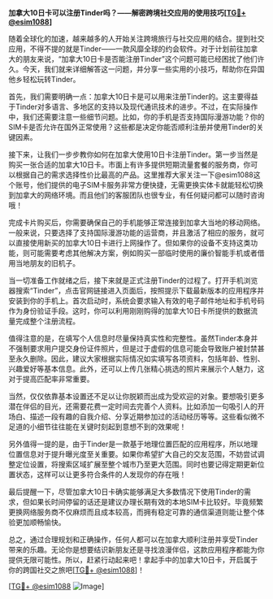 **加拿大10日卡可以注册Tinder吗？——解密跨境社交应用的使用技巧[[TG💪+ @esim1088](https://t.me/s/esim1088)]**

随着全球化的加速，越来越多的人开始关注跨境旅行与社交应用的结合。提到社交应用，不得不提的就是Tinder——一款风靡全球的约会软件。对于计划前往加拿大的朋友来说，“加拿大10日卡是否能注册Tinder”这个问题可能已经困扰了他们许久。今天，我们就来详细解答这一问题，并分享一些实用的小技巧，帮助你在异国他乡轻松玩转Tinder。

首先，我们需要明确一点：加拿大10日卡是可以用来注册Tinder的。这主要得益于Tinder对多语言、多地区的支持以及现代通讯技术的进步。不过，在实际操作中，我们还需要注意一些细节问题。比如，你的手机是否支持国际漫游功能？你的SIM卡是否允许在国外正常使用？这些都是决定你能否顺利注册并使用Tinder的关键因素。

接下来，让我们一步步教你如何在加拿大使用10日卡注册Tinder。第一步当然是购买一张合适的加拿大10日卡。市面上有许多提供短期流量套餐的服务商，你可以根据自己的需求选择性价比最高的产品。这里推荐大家关注一下@esim1088这个账号，他们提供的电子SIM卡服务非常方便快捷，无需更换实体卡就能轻松切换到加拿大的网络环境。而且他们的客服团队也很专业，有任何疑问都可以随时咨询哦！

完成卡片购买后，你需要确保自己的手机能够正常连接到加拿大当地的移动网络。一般来说，只要选择了支持国际漫游功能的运营商，并且激活了相应的服务，就可以直接使用新买的加拿大10日卡进行上网操作了。但如果你的设备不支持这类功能，则可能需要考虑其他解决方案，例如购买一部临时使用的廉价智能手机或者借用当地朋友的旧机子。

当一切准备工作就绪之后，接下来就是正式注册Tinder的过程了。打开手机浏览器搜索“Tinder”，点击官网链接进入页面后，按照提示下载最新版本的应用程序并安装到你的手机上。首次启动时，系统会要求输入有效的电子邮件地址和手机号码作为身份验证手段。这时，你可以利用刚刚购得的加拿大10日卡所提供的数据流量完成整个注册流程。

值得注意的是，在填写个人信息时尽量保持真实性和完整性。虽然Tinder本身并不强制要求用户提交身份证件照片，但是过于虚假的信息可能会导致账户被封禁甚至永久删除。因此，建议大家根据实际情况如实填写各项资料，包括年龄、性别、兴趣爱好等基本信息。此外，还可以上传几张精心挑选的照片来展示个人魅力，这对于提高匹配率非常重要。

当然，仅仅依靠基本设置还不足以让你脱颖而出成为受欢迎的对象。要想吸引更多潜在伴侣的目光，还需要花费一定时间去完善个人资料。比如添加一句吸引人的开场白、描述一段有趣的自我介绍、分享近期参加过的活动经历等等。这些看似微不足道的小细节往往能在关键时刻起到意想不到的效果呢！

另外值得一提的是，由于Tinder是一款基于地理位置匹配的应用程序，所以地理位置信息对于提升曝光度至关重要。如果你希望扩大自己的交友范围，不妨尝试调整定位设置，将搜索区域扩展至整个城市乃至更大范围。同时也要记得定期更新位置状态，这样可以让更多符合条件的人发现你的存在哦！

最后提醒一下，尽管加拿大10日卡确实能够满足大多数情况下使用Tinder的需求，但如果长时间停留的话还是建议办理长期有效的本地SIM卡比较好。毕竟频繁更换网络服务商不仅麻烦而且成本较高，而拥有稳定可靠的通信渠道则能让整个体验更加顺畅愉快。

总之，通过合理规划和正确操作，任何人都可以在加拿大顺利注册并享受Tinder带来的乐趣。无论你是想要结识新朋友还是寻找浪漫伴侣，这款应用程序都能为你提供无限可能性。所以，赶紧行动起来吧！拿起手中的加拿大10日卡，开启属于你的跨国社交之旅吧[[TG💪+ @esim1088](https://t.me/s/esim1088)]！

[[TG💪+ @esim1088](https://t.me/s/esim1088) ![Image](https://i.postimg.cc/4NQfJmqS/Snipaste-2025-05-13-00-14-12.png)]